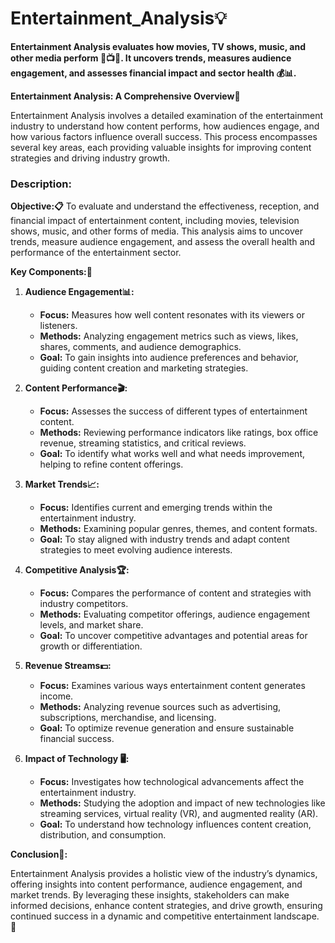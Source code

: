 # Entertainment_Analysis💡
**Entertainment Analysis evaluates how movies, TV shows, music, and other media perform 🎥📺🎶. It uncovers trends, measures audience engagement, and assesses financial impact and sector health 💰📊.**

**Entertainment Analysis: A Comprehensive Overview🚀**

Entertainment Analysis involves a detailed examination of the entertainment industry to understand how content performs, how audiences engage, and how various factors influence overall success. This process encompasses several key areas, each providing valuable insights for improving content strategies and driving industry growth.

### Description:

**Objective:📋** 
To evaluate and understand the effectiveness, reception, and financial impact of entertainment content, including movies, television shows, music, and other forms of media. This analysis aims to uncover trends, measure audience engagement, and assess the overall health and performance of the entertainment sector.

**Key Components:🎯**

1. **Audience Engagement📊:**
   - **Focus:** Measures how well content resonates with its viewers or listeners.
   - **Methods:** Analyzing engagement metrics such as views, likes, shares, comments, and audience demographics.
   - **Goal:** To gain insights into audience preferences and behavior, guiding content creation and marketing strategies.

2. **Content Performance🎬:**
   - **Focus:** Assesses the success of different types of entertainment content.
   - **Methods:** Reviewing performance indicators like ratings, box office revenue, streaming statistics, and critical reviews.
   - **Goal:** To identify what works well and what needs improvement, helping to refine content offerings.

3. **Market Trends📈:**
   - **Focus:** Identifies current and emerging trends within the entertainment industry.
   - **Methods:** Examining popular genres, themes, and content formats.
   - **Goal:** To stay aligned with industry trends and adapt content strategies to meet evolving audience interests.

4. **Competitive Analysis🏆:**
   - **Focus:** Compares the performance of content and strategies with industry competitors.
   - **Methods:** Evaluating competitor offerings, audience engagement levels, and market share.
   - **Goal:** To uncover competitive advantages and potential areas for growth or differentiation.

5. **Revenue Streams💵:**
   - **Focus:** Examines various ways entertainment content generates income.
   - **Methods:** Analyzing revenue sources such as advertising, subscriptions, merchandise, and licensing.
   - **Goal:** To optimize revenue generation and ensure sustainable financial success.

6. **Impact of Technology 🖥️:**
   - **Focus:** Investigates how technological advancements affect the entertainment industry.
   - **Methods:** Studying the adoption and impact of new technologies like streaming services, virtual reality (VR), and augmented reality (AR).
   - **Goal:** To understand how technology influences content creation, distribution, and consumption.

**Conclusion🌟:**

Entertainment Analysis provides a holistic view of the industry’s dynamics, offering insights into content performance, audience engagement, and market trends. By leveraging these insights, stakeholders can make informed decisions, enhance content strategies, and drive growth, ensuring continued success in a dynamic and competitive entertainment landscape. 🌟
